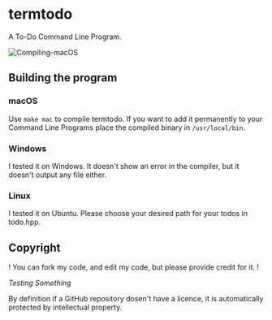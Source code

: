 # termtodo
A To-Do Command Line Program.

![Compiling-macOS](https://github.com/mrmalac/termtodo/workflows/Compiling-macOS/badge.svg)

## Building the program
### macOS
Use ```make mac``` to compile termtodo. If you want to add it permanently to your Command Line Programs place the compiled binary in ```/usr/local/bin```.

### Windows
I tested it on Windows. It doesn't show an error in the compiler, but it doesn't output any file either.

### Linux
I tested it on Ubuntu. Please choose your desired path for your todos in todo.hpp. 

## Copyright
! You can fork my code, and edit my code, but please provide credit for it. !

*Testing Something*

By definition if a GitHub repository dosen't have a licence, it is automatically protected by intellectual property.
